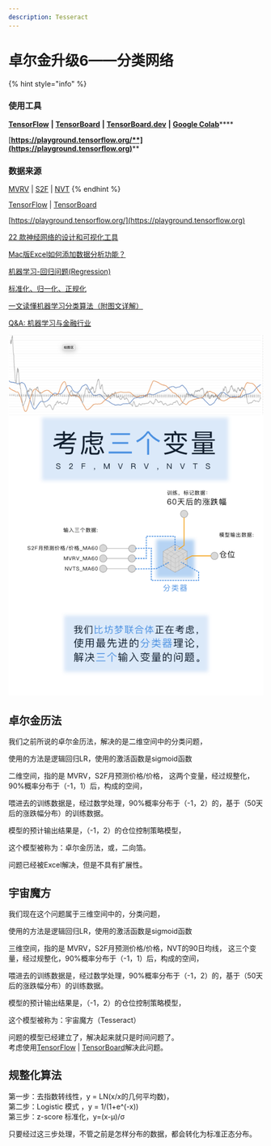 ```yaml
---
description: Tesseract
---
```


# 卓尔金升级6——分类网络

{% hint style="info" %}
### 使用工具

[**TensorFlow**](https://www.tensorflow.org)  **|**  [**TensorBoard**](https://www.tensorflow.org/tensorboard?hl=zh-cn)  **|**  [**TensorBoard.dev**](https://tensorboard.dev)  **|**  [**Google Colab**](https://colab.research.google.com/notebooks/intro.ipynb)****

[**https://playground.tensorflow.org/**](https://playground.tensorflow.org)****

### 数据来源

[MVRV](https://www.qkl123.com/data/mvrv/btc)  |  [S2F](https://www.qkl123.com/data/s2f/btc)  |  [NVT](https://www.qkl123.com/data/nvt/btc)
{% endhint %}

[TensorFlow](https://www.tensorflow.org) | [TensorBoard](https://www.tensorflow.org/tensorboard?hl=zh-cn)

[https://playground.tensorflow.org/](https://playground.tensorflow.org)

[22 款神经网络的设计和可视化工具](https://www.huaweicloud.com/articles/d90130bfd852a55e505155e381ebfab1.html)

[Mac版Excel如何添加数据分析功能？](https://answers.microsoft.com/zh-hans/msoffice/forum/all/mac%E7%89%88excel%E5%A6%82%E4%BD%95%E6%B7%BB/4f9c7fcf-ba8a-4f1a-8f00-bc35a43cb480)

[机器学习-回归问题(Regression)](https://zhuanlan.zhihu.com/p/127972563)

[标准化、归一化、正规化](https://zhuanlan.zhihu.com/p/73080065)

[一文读懂机器学习分类算法（附图文详解）](https://zhuanlan.zhihu.com/p/82114104)

[Q\&A: 机器学习与金融行业](http://www.fintechgl.com/articles/59)

![](<../../../.gitbook/assets/a4 (1).png>)

## 卓尔金历法

我们之前所说的卓尔金历法，解决的是二维空间中的分类问题，

使用的方法是逻辑回归LR，使用的激活函数是sigmoid函数

二维空间，指的是 MVRV，S2F月预测价格/价格， 这两个变量，经过规整化，90%概率分布于（-1，1）后，构成的空间，

喂进去的训练数据是，经过数学处理，90%概率分布于（-1，2）的，基于（50天后的涨跌幅分布）的训练数据。

模型的预计输出结果是，（-1，2）的仓位控制策略模型，

这个模型被称为：卓尔金历法，或，二向箔。&#x20;

问题已经被Excel解决，但是不具有扩展性。

## 宇宙魔方

我们现在这个问题属于三维空间中的，分类问题，&#x20;

使用的方法是逻辑回归LR，使用的激活函数是sigmoid函数

三维空间，指的是 MVRV，S2F月预测价格/价格，NVT的90日均线， 这三个变量，经过规整化，90%概率分布于（-1，1）后，构成的空间，

喂进去的训练数据是，经过数学处理，90%概率分布于（-1，2）的，基于（50天后的涨跌幅分布）的训练数据。

模型的预计输出结果是，（-1，2）的仓位控制策略模型，

这个模型被称为：宇宙魔方（Tesseract）

问题的模型已经建立了，解决起来就只是时间问题了。\
考虑使用[TensorFlow](https://www.tensorflow.org) | [TensorBoard](https://www.tensorflow.org/tensorboard?hl=zh-cn)解决此问题。

## 规整化算法

第一步：去指数转线性，y = LN(x/x的几何平均数)， \
第二步：Logistic 模式 ，y = 1/(1+e^(-x)) \
第三步：z-score 标准化，y=(x-μ)/σ

只要经过这三步处理，不管之前是怎样分布的数据，都会转化为标准正态分布。
